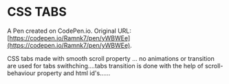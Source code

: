 # CSS TABS  

A Pen created on CodePen.io. Original URL: [https://codepen.io/Ramnk7/pen/yWBWEe](https://codepen.io/Ramnk7/pen/yWBWEe).

CSS tabs made with smooth scroll property ... no animations or transition are used for tabs swithching....tabs transition is done with the help of 
scroll-behaviour property and html id's......                                            